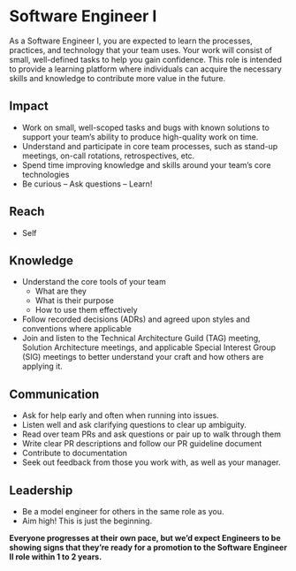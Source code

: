 # Software Engineer I

As a Software Engineer I, you are expected to learn the processes, practices, and technology that your team uses. Your work will consist of small, well-defined tasks to help you gain confidence. This role is intended to provide a learning platform where individuals can acquire the necessary skills and knowledge to contribute more value in the future.

## Impact

- Work on small, well-scoped tasks and bugs with known solutions to support your team’s ability to produce high-quality work on time.
- Understand and participate in core team processes, such as stand-up meetings, on-call rotations, retrospectives, etc.
- Spend time improving knowledge and skills around your team’s core technologies
- Be curious – Ask questions – Learn!

## Reach

- Self

## Knowledge

- Understand the core tools of your team
  - What are they
  - What is their purpose
  - How to use them effectively
- Follow recorded decisions (ADRs) and agreed upon styles and conventions where applicable
- Join and listen to the Technical Architecture Guild (TAG) meeting, Solution Architecture meetings, and applicable Special Interest Group (SIG) meetings to better understand your craft and how others are applying it.

## Communication

- Ask for help early and often when running into issues.
- Listen well and ask clarifying questions to clear up ambiguity.
- Read over team PRs and ask questions or pair up to walk through them
- Write clear PR descriptions and follow our PR guideline document
- Contribute to documentation
- Seek out feedback from those you work with, as well as your manager.

## Leadership

- Be a model engineer for others in the same role as you. 
- Aim high! This is just the beginning.


**Everyone progresses at their own pace, but we’d expect Engineers to be showing signs that they’re ready for a promotion to the Software Engineer II role within 1 to 2 years.**
